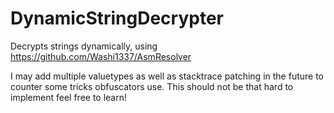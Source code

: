 # DynamicStringDecrypter
Decrypts strings dynamically, using https://github.com/Washi1337/AsmResolver

I may add multiple valuetypes as well as stacktrace patching in the future to counter some tricks obfuscators use. This should not be that hard to implement feel free to learn!

